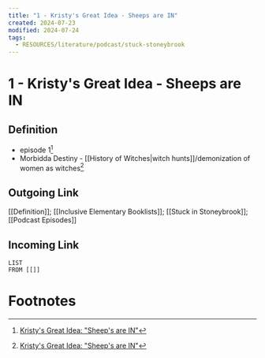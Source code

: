 ```yaml
---
title: "1 - Kristy's Great Idea - Sheeps are IN"
created: 2024-07-23
modified: 2024-07-24
tags:
  - RESOURCES/literature/podcast/stuck-stoneybrook
---
```

# 1 - Kristy's Great Idea - Sheeps are IN
## Definition
- episode 1[^1]
- Morbidda Destiny - [[History of Witches|witch hunts]]/demonization of women as witches[^1]

## Outgoing Link
[[Definition]]; [[Inclusive Elementary Booklists]]; [[Stuck in Stoneybrook]]; [[Podcast Episodes]]
## Incoming Link
```dataview
LIST
FROM [[]]
```
# Footnotes

[^1]: [Kristy's Great Idea: "Sheep's are IN"](https://www.stuckinstoneybrook.com/episodes/episode-01-kristys-great-idea)
